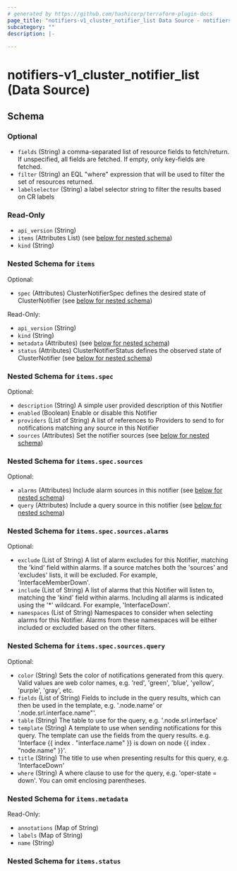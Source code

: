 ```yaml
---
# generated by https://github.com/hashicorp/terraform-plugin-docs
page_title: "notifiers-v1_cluster_notifier_list Data Source - notifiers-v1"
subcategory: ""
description: |-
  
---
```


# notifiers-v1_cluster_notifier_list (Data Source)





<!-- schema generated by tfplugindocs -->
## Schema

### Optional

- `fields` (String) a comma-separated list of resource fields to fetch/return.  If unspecified, all fields are fetched.  If empty, only key-fields are fetched.
- `filter` (String) an EQL "where" expression that will be used to filter the set of resources returned.
- `labelselector` (String) a label selector string to filter the results based on CR labels

### Read-Only

- `api_version` (String)
- `items` (Attributes List) (see [below for nested schema](#nestedatt--items))
- `kind` (String)

<a id="nestedatt--items"></a>
### Nested Schema for `items`

Optional:

- `spec` (Attributes) ClusterNotifierSpec defines the desired state of ClusterNotifier (see [below for nested schema](#nestedatt--items--spec))

Read-Only:

- `api_version` (String)
- `kind` (String)
- `metadata` (Attributes) (see [below for nested schema](#nestedatt--items--metadata))
- `status` (Attributes) ClusterNotifierStatus defines the observed state of ClusterNotifier (see [below for nested schema](#nestedatt--items--status))

<a id="nestedatt--items--spec"></a>
### Nested Schema for `items.spec`

Optional:

- `description` (String) A simple user provided description of this Notifier
- `enabled` (Boolean) Enable or disable this Notifier
- `providers` (List of String) A list of references to Providers to send to for notifications matching any source in this Notifier
- `sources` (Attributes) Set the notifier sources (see [below for nested schema](#nestedatt--items--spec--sources))

<a id="nestedatt--items--spec--sources"></a>
### Nested Schema for `items.spec.sources`

Optional:

- `alarms` (Attributes) Include alarm sources in this notifier (see [below for nested schema](#nestedatt--items--spec--sources--alarms))
- `query` (Attributes) Include a query source in this notifier (see [below for nested schema](#nestedatt--items--spec--sources--query))

<a id="nestedatt--items--spec--sources--alarms"></a>
### Nested Schema for `items.spec.sources.alarms`

Optional:

- `exclude` (List of String) A list of alarm excludes for this Notifier, matching the 'kind' field within alarms.
If a source matches both the 'sources' and 'excludes' lists, it will be excluded.
For example, 'InterfaceMemberDown'.
- `include` (List of String) A list of alarms that this Notifier will listen to, matching the 'kind' field within alarms.
Including all alarms is indicated using the '*' wildcard.
For example, 'InterfaceDown'.
- `namespaces` (List of String) Namespaces to consider when selecting alarms for this Notifier.
Alarms from these namespaces will be either included or excluded based on the other filters.


<a id="nestedatt--items--spec--sources--query"></a>
### Nested Schema for `items.spec.sources.query`

Optional:

- `color` (String) Sets the color of notifications generated from this query. Valid values are web color names, e.g. 'red', 'green', 'blue', 'yellow', 'purple', 'gray', etc.
- `fields` (List of String) Fields to include in the query results, which can then be used in the template,
e.g. '.node.name' or '.node.srl.interface.name"'.
- `table` (String) The table to use for the query, e.g. '.node.srl.interface'
- `template` (String) A template to use when sending notifications for this query. The template can use the fields from the query results.
e.g. 'Interface {{ index . "interface.name" }} is down on node {{ index . "node.name" }}'.
- `title` (String) The title to use when presenting results for this query, e.g. 'InterfaceDown'
- `where` (String) A where clause to use for the query, e.g. 'oper-state = down'. You can omit enclosing parentheses.




<a id="nestedatt--items--metadata"></a>
### Nested Schema for `items.metadata`

Read-Only:

- `annotations` (Map of String)
- `labels` (Map of String)
- `name` (String)


<a id="nestedatt--items--status"></a>
### Nested Schema for `items.status`
